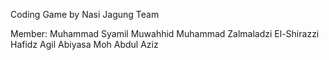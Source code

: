 Coding Game by Nasi Jagung Team

Member:
Muhammad Syamil Muwahhid
Muhammad Zalmaladzi El-Shirazzi
Hafidz Agil Abiyasa
Moh Abdul Aziz